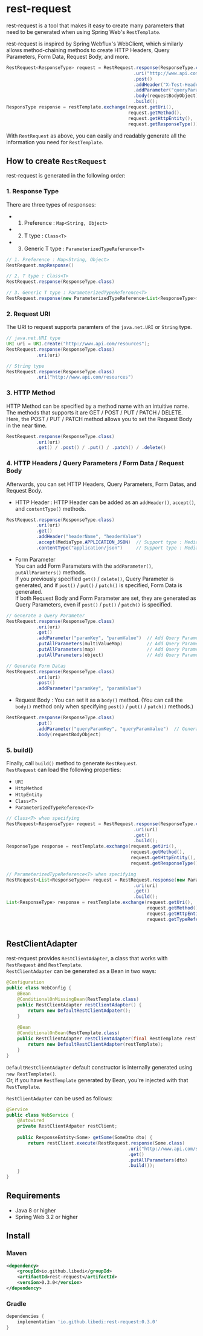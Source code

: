 # rest-request
rest-request is a tool that makes it easy to create many parameters that need to be generated when using Spring Web's `RestTemplate`.  

rest-request is inspired by Spring Webflux's WebClient, which similarly allows method-chaining methods to create HTTP Headers, Query Parameters, Form Data, Request Body, and more.
~~~java
RestRequest<ResponseType> request = RestRequest.response(ResponseType.class)
                                               .uri("http://www.api.com/resources")
                                               .post()
                                               .addHeader("X-Test-Header-Name", "XTestHeaderValue")
                                               .addParameter("queryParamKey", "queryParamValue")
                                               .body(requestBodyObject)
                                               .build();
ResponsType response = restTemplate.exchange(request.getUri(),
                                             request.getMethod(),
                                             request.getHttpEntity(),
                                             request.getResponseType());
~~~
With `RestRequest` as above, you can easily and readably generate all the information you need for `RestTemplate`.

## How to create `RestRequest`
rest-request is generated in the following order:

### 1. Response Type
There are three types of responses:
- 1. Preference : `Map<String, Object>`
- 2. T type : `Class<T>`
- 3. Generic T type : `ParameterizedTypeReference<T>`
~~~java
// 1. Preference : Map<String, Object>
RestRequest.mapResponse()

// 2. T type : Class<T>
RestRequest.response(ResponseType.class)

// 3. Generic T type : ParameterizedTypeReference<T>
RestRequest.response(new ParameterizedTypeReference<List<ResponseType>>(){})
~~~

### 2. Request URI
The URI to request supports paramters of the `java.net.URI` or `String` type.
~~~java
// java.net.URI type
URI uri = URI.create("http://www.api.com/resources");
RestRequest.response(ResponseType.class)
           .uri(uri)

// String type
RestRequest.response(ResponseType.class)
           .uri("http://www.api.com/resources")
~~~

### 3. HTTP Method
HTTP Method can be specified by a method name with an intuitive name. The methods that supports it are GET / POST / PUT / PATCH / DELETE. Here, the POST / PUT / PATCH method allows you to set the Request Body in the near time.
~~~java
RestRequest.response(ResponseType.class)
           .uri(uri)
           .get() / .post() / .put() / .patch() / .delete()
~~~

### 4. HTTP Headers / Query Parameters / Form Data / Request Body
Afterwards, you can set HTTP Headers, Query Parameters, Form Datas, and Request Body.

- HTTP Header : HTTP Header can be added as an `addHeader()`, `accept()`, and `contentType()` methods.
~~~java
RestRequest.response(ResponseType.class)
           .uri(uri)
           .get()
           .addHeader("headerName", "headerValue")
           .accept(MediaType.APPLICATION_JSON)  // Support type : MediaType, String
           .contentType("application/json")     // Support type : MediaType, String
~~~
- Form Parameter  
You can add Form Parameters with the `addParameter()`, `putAllParamters()` methods.  
If you previously specified `get()` / `delete()`, Query Parameter is generated, and if `post()` / `put()` / `patch()` is specified, Form Data is generated.  
If both Request Body and Form Parameter are set, they are generated as Query Parameters, even if `post()` / `put()` / `patch()` is specified.
~~~java
// Generate a Query Parameter
RestRequest.response(ResponseType.class)
           .uri(uri)
           .get()
           .addParameter("paramKey", "paramValue")  // Add Query Parameter : key-value
           .putAllParameters(multiValueMap)         // Add Query Parameter : MultiValueMap<String, Object>
           .putAllParameters(map)                   // Add Query Parameter : Map<String, Object>
           .putAllParameters(object)                // Add Query Parameter : Object

// Generate Form Datas
RestRequest.response(ResponseType.class)
           .uri(uri)
           .post()
           .addParameter("paramKey", "paramValue")
~~~
- Request Body : You can set it as a `body()` method. (You can call the `body()` method only when specifying `post()` / `put()` / `patch()` methods.)
~~~java
RestRequest.response(ResponseType.class)
           .put()
           .addParameter("queryParamKey", "queryParamValue")  // Generate Query Parameter
           .body(requestBodyObject)
~~~

### 5. build()
Finally, call `build()` method to generate `RestRequest`.  
`RestRequest` can load the following properties:
- `URI`
- `HttpMethod`
- `HttpEntity`
- `Class<T>`
- `ParameterizedTypeReference<T>`
~~~java
// Class<T> when specifying
RestRequest<ResponseType> request = RestRequest.response(ResponseType.class)
                                               .uri(uri)
                                               .get()
                                               .build();
ResponseType response = restTemplate.exchange(request.getUri(),
                                              request.getMethod(),
                                              request.getHttpEntity(),
                                              request.getResponseType());

// ParameterizedTypeReference<T> when specifying
RestRequest<List<ResponseType>> request = RestRequest.response(new ParameterizedTypeReference<List<ResponseType>>(){})
                                               .uri(uri)
                                               .get()
                                               .build();
List<ResponseType> response = restTemplate.exchange(request.getUri(),
                                                    request.getMethod(),
                                                    request.getHttpEntity(),
                                                    request.getTypeReference());
                  
~~~

## RestClientAdapter
rest-request provides `RestClientAdapter`, a class that works with `RestRequest` and `RestTemplate`.  
`RestClientAdapter` can be generated as a Bean in two ways:
~~~java
@Configuration
public class WebConfig {
    @Bean
    @ConditionalOnMissingBean(RestTemplate.class)
    public RestClientAdapter restClientAdapter() {
        return new DefaultRestClientAdpater();
    }
    
    @Bean
    @ConditionalOnBean(RestTemplate.class)
    public RestClientAdapter restClientAdapter(final RestTemplate restTemplate) {
        return new DefaultRestClientAdapter(restTemplate);
    }
}
~~~
`DefaultRestClientAdapter` default constructor is internally generated using `new RestTemplate()`.  
Or, if you have `RestTemplate` generated by Bean, you're injected with that `RestTemplate`.  
  
`RestClientAdapter` can be used as follows:
~~~java
@Service
public class WebService {
    @Autowired
    private RestClientAdpater restClient;
    
    public ResponseEntity<Some> getSome(SomeDto dto) {
        return restClient.execute(RestRequest.response(Some.class)
                                             .uri("http://www.api.com/some")
                                             .get()
                                             .putAllParameters(dto)
                                             .build());
    }
}
~~~

## Requirements
- Java 8 or higher
- Spring Web 3.2 or higher

## Install
### Maven
~~~xml
<dependency>
    <groupId>io.github.libedi</groupId>
    <artifactId>rest-request</artifactId>
    <version>0.3.0</version>
</dependency>
~~~
### Gradle
~~~groovy
dependencies {
    implementation 'io.github.libedi:rest-request:0.3.0'
}
~~~
